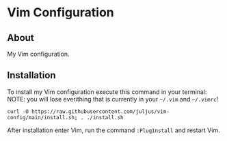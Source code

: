 # Vim Configuration


## About

My Vim configuration.



## Installation

To install my Vim configuration execute this command in your terminal:<br>
NOTE: you will lose everithing that is currently in your `~/.vim` and `~/.vimrc`!
```
curl -O https://raw.githubusercontent.com/juljus/vim-config/main/install.sh; . ./install.sh
```

After installation enter Vim, run the command `:PlugInstall` and restart Vim.
